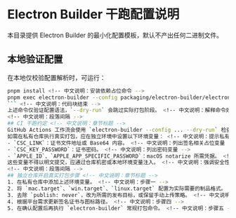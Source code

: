 # Electron Builder 干跑配置说明 <!-- 中文说明：标题描述文档作用 -->
本目录提供 Electron Builder 的最小化配置模板，默认不产出任何二进制文件。 <!-- 中文说明：概述并强调无产物策略 -->
<!-- 中文说明：段落间隔 -->
## 本地验证配置 <!-- 中文说明：章节标题 -->
在本地仅校验配置解析时，可运行： <!-- 中文说明：提示读者用途 -->
```bash <!-- 中文说明：代码块开始 -->
pnpm install <!-- 中文说明：安装依赖占位命令 -->
pnpm exec electron-builder --config packaging/electron-builder/electron-builder.yml --dry-run <!-- 中文说明：以干跑模式校验配置，不生成产物 -->
``` <!-- 中文说明：代码块结束 -->
上述命令仅验证配置语法，`--dry-run` 会跳过实际打包阶段。 <!-- 中文说明：解释命令效果 -->
<!-- 中文说明：段落间隔 -->
## CI 干跑约定 <!-- 中文说明：章节标题 -->
GitHub Actions 工作流会使用 `electron-builder --config ... --dry-run` 检查配置有效性，并禁止上传任何制品。 <!-- 中文说明：说明 CI 行为 -->
如需在私有仓库执行真实打包，应在独立环境中设置以下环境变量： <!-- 中文说明：提示私有仓库配置 -->
- `CSC_LINK`：证书文件地址或 Base64 内容。 <!-- 中文说明：列出签名相关占位变量 -->
- `CSC_KEY_PASSWORD`：证书密码。 <!-- 中文说明：列出密码变量 -->
- `APPLE_ID`、`APPLE_APP_SPECIFIC_PASSWORD`：macOS notarize 所需凭据。 <!-- 中文说明：列出 macOS 凭据 -->
这些变量不得以明文提交，应通过仓库机密或本地环境变量注入。 <!-- 中文说明：强调安全性 -->
<!-- 中文说明：段落间隔 -->
## 独立仓库开启真实打包步骤 <!-- 中文说明：章节标题 -->
1. 在私有仓库中添加上述环境变量。 <!-- 中文说明：步骤一 -->
2. 将 `mac.target`、`win.target`、`linux.target` 配置为实际需要的制品格式。 <!-- 中文说明：步骤二 -->
3. 去除 `publish: never`，改为所需的发布目标，或保留手动上传策略。 <!-- 中文说明：步骤三 -->
4. 根据平台需求更新签名证书与图标路径。 <!-- 中文说明：步骤四 -->
5. 在确认配置后再执行 `electron-builder` 常规打包命令。 <!-- 中文说明：步骤五 -->
